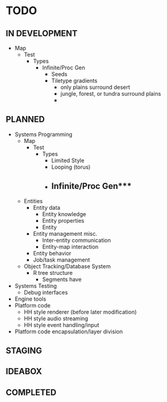 # TODO #


## IN DEVELOPMENT ##

- Map
	- Test
		- Types
			- Infinite/Proc Gen
				- Seeds
				- Tiletype gradients
					- only plains surround desert
					- jungle, forest, or tundra surround plains
					- 
## PLANNED ##
 - Systems Programming
 	- Map
 		- Test
 			- Types
 				- Limited Style
 				- Looping (torus)
 				- Infinite/Proc Gen***
 					- 
 	- Entities
 		- Entity data
 			- Entity knowledge
 			- Entity properties
 			- Entity
 		- Entity management misc.
 			- Inter-entity communication
 			- Entity-map interaction
 		- Entity behavior
 		- Job/task management
 	- Object Tracking/Database System
 		- R tree structure
 			- Segments have
 - Systems Testing
 	- Debug interfaces
 - Engine tools
 - Platform code
 	- HH style renderer (before later modification)
 	- HH style audio streaming
 	- HH style event handling/input
 - Platform code encapsulation/layer division
## STAGING ##
## IDEABOX ##
## COMPLETED ##